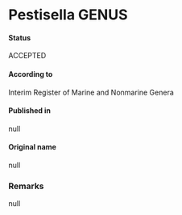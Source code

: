 Pestisella GENUS
=======

#### Status
ACCEPTED

#### According to
Interim Register of Marine and Nonmarine Genera

#### Published in
null

#### Original name
null

### Remarks
null
